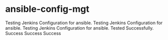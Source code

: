 # ansible-config-mgt

Testing Jenkins Configuration for ansible.
Testing Jenkins Configuration for ansible.
Testing Jenkins Configuration for ansible.
Tested Successfully.
Success
Success
Success
